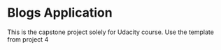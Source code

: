 # Blogs Application

This is the capstone project solely for Udacity course. Use the template from project 4
